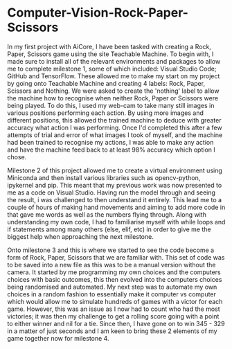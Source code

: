 # Computer-Vision-Rock-Paper-Scissors
In my first project with AiCore, I have been tasked with creating a Rock, Paper, Scissors game using the site Teachable Machine. To begin with, I made sure to install all of the relevant environments and packages to allow me to complete milestone 1, some of which included: Visual Studio Code; GitHub and TensorFlow. These allowed me to make my start on my project by going onto Teachable Machine and creating 4 labels: Rock, Paper, Scissors and Nothing. We were asked to create the 'nothing' label to allow the machine how to recognise when neither Rock, Paper or Scissors were being played. To do this, I used my web-cam to take many still images in various positions performing each action. By using more images and different positions, this allowed the trained machine to deduce with greater accuracy what action I was performing. Once I'd completed this after a few attempts of trial and error of what images I took of myself, and the machine had been trained to recognise my actions, I was able to make any action and have the machine feed back to at least 98% accuracy which option I chose.

Milestone 2 of this project allowed me to create a virtual environment using Miniconda and then install various libraries such as opencv-python, ipykernel and pip. This meant that my previous work was now presented to me as a code on Visual Studio. Having run the model through and seeing the result, i was challenged to then understand it entirely. This lead me to a couple of hours of making hand movements and aiming to add more code in that gave me words as well as the numbers flying through. Along with understanding my own code, I had to familiarise myself with while loops and if statements among many others (else, elif, etc) in order to give me the biggest help when approaching the next milestone.

Onto milestone 3 and this is where we started to see the code become a form of Rock, Paper, Scissors that we are familiar with. This set of code was to be saved into a new file as this was to be a manual version without the camera. It started by me programming my own choices and the computers choices with basic outcomes, this then evolved into the computers choices being randomised and automated. My next step was to automate my own choices in a random fashion to essentially make it computer vs computer which would allow me to simulate hundreds of games with a victor for each game. However, this was an issue as I now had to count who had the most victories; it was then my challenge to get a rolling score going with a point to either winner and nil for a tie. Since then, I have gone on to win 345 - 329 in a matter of just seconds and I am keen to bring these 2 elements of my game together now for milestone 4.
